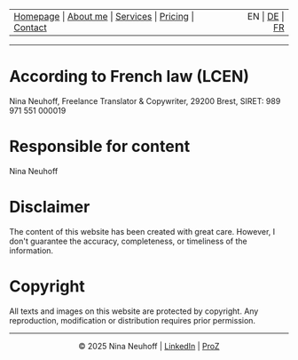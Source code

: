 <!-- Header -->
<table width="100%">
<tr>
<td align="left">
<a href="index.html">Homepage</a> |
<a href="about.html">About me</a> |
<a href="services.html">Services</a> |
<a href="pricing.html">Pricing</a> |
<a href="contact.html">Contact</a>
</td>
<td align="right">
EN | <a href="../de/index.html">DE</a> | <a href="../fr/index.html">FR</a>
</td>
</tr>
</table>
<hr>

# According to French law (LCEN)
Nina Neuhoff,
Freelance Translator & Copywriter,
29200 Brest,
SIRET: 989 971 551 000019

# Responsible for content
Nina Neuhoff  

# Disclaimer
The content of this website has been created with great care. However, I don't guarantee the accuracy, completeness, or timeliness of the information.  

# Copyright
All texts and images on this website are protected by copyright. Any reproduction, modification or distribution requires prior permission.

<!-- Footer -->
<hr>
<p align="center">
&copy; 2025 Nina Neuhoff | <a href="http://www.linkedin.com/in/nina-neuhoff-32b162283">LinkedIn</a> | <a href="https://www.proz.com/translator/4180778">ProZ</a> 
</p>

